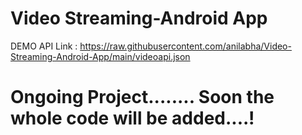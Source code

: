 # Video Streaming-Android App
 
 DEMO API Link : https://raw.githubusercontent.com/anilabha/Video-Streaming-Android-App/main/videoapi.json
# Ongoing Project........ Soon the whole code will be added....!
